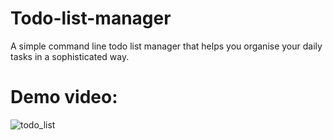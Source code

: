 # Todo-list-manager
A simple command line todo list manager that helps you organise your daily tasks in a sophisticated way.



# Demo video:
![todo_list](https://user-images.githubusercontent.com/43297280/105623602-1e5a8280-5e43-11eb-88b5-b953253eb2c7.gif)
